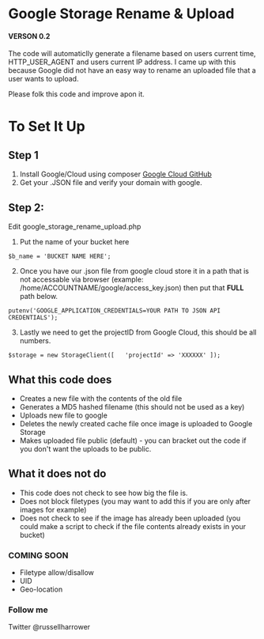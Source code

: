 # Google Storage Rename & Upload
#### VERSON 0.2

The code will automaticlly generate a filename based on users current time, HTTP_USER_AGENT and users current IP address.
I came up with this because Google did not have an easy way to rename an uploaded file that a user wants to upload.

Please folk this code and improve apon it.

# To Set It Up
## Step 1
1. Install Google/Cloud using composer [Google Cloud GitHub](https://github.com/GoogleCloudPlatform/google-cloud-php)
2. Get your .JSON file and verify your domain with google.

## Step 2:
Edit google_storage_rename_upload.php

1. Put the name of your bucket here

``` $b_name = 'BUCKET NAME HERE'; ```

2. Once you have our .json file from google cloud store it in a path that is not accessable via browser (example: /home/ACCOUNTNAME/google/access_key.json)
 then put that **FULL** path below.

```putenv('GOOGLE_APPLICATION_CREDENTIALS=YOUR PATH TO JSON API CREDENTIALS');```

3. Lastly we need to get the projectID from Google Cloud, this should be all numbers.

``` $storage = new StorageClient([   'projectId' => 'XXXXXX' ]); ```

## What this code does

* Creates a new file with the contents of the old file
* Generates a MD5 hashed filename (this should not be used as a key)
* Uploads new file to google
* Deletes the newly created cache file once image is uploaded to Google Storage
* Makes uploaded file public (default) - you can bracket out the code if you don't want the uploads to be public.


## What it does not do

* This code does not check to see how big the file is.
* Does not block filetypes (you may want to add this if you are only after images for example)
* Does not check to see if the image has already been uploaded (you could make a script to check if the file contents already exists in your bucket)

### COMING SOON

* Filetype allow/disallow
* UID
* Geo-location

### Follow me

 Twitter @russellharrower

